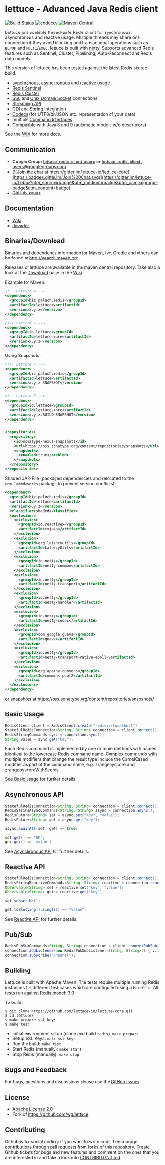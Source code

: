 lettuce - Advanced Java Redis client
===============================

[![Build Status](https://travis-ci.org/lettuce-io/lettuce-core.svg)](https://travis-ci.org/lettuce-io/lettuce-core) [![codecov](https://codecov.io/gh/lettuce-io/lettuce-core/branch/master/graph/badge.svg)](https://codecov.io/gh/lettuce-io/lettuce-core)
 [![Maven Central](https://maven-badges.herokuapp.com/maven-central/biz.paluch.redis/lettuce/badge.svg)](https://maven-badges.herokuapp.com/maven-central/biz.paluch.redis/lettuce)

Lettuce is a scalable thread-safe Redis client for synchronous,
asynchronous and reactive usage. Multiple threads may share one connection if they avoid blocking and transactional
operations such as `BLPOP` and  `MULTI`/`EXEC`.
lettuce is built with [netty](https://github.com/netty/netty).
Supports advanced Redis features such as Sentinel, Cluster, Pipelining, Auto-Reconnect and Redis data models.

This version of lettuce has been tested against the latest Redis source-build.

* [synchronous](https://github.com/lettuce-io/lettuce-core/wiki/Basic-usage), [asynchronous](https://github.com/lettuce-io/lettuce-core/wiki/Asynchronous-API-%284.0%29) and [reactive](https://github.com/lettuce-io/lettuce-core/wiki/Reactive-API-%284.0%29) usage
* [Redis Sentinel](https://github.com/lettuce-io/lettuce-core/wiki/Redis-Sentinel)
* [Redis Cluster](https://github.com/lettuce-io/lettuce-core/wiki/Redis-Cluster)
* [SSL](https://github.com/lettuce-io/lettuce-core/wiki/SSL-Connections) and [Unix Domain Socket](https://github.com/lettuce-io/lettuce-core/wiki/Unix-Domain-Sockets) connections
* [Streaming API](https://github.com/lettuce-io/lettuce-core/wiki/Streaming-API)
* [CDI](https://github.com/lettuce-io/lettuce-core/wiki/CDI-Support) and [Spring](https://github.com/lettuce-io/lettuce-core/wiki/Spring-Support) integration
* [Codecs](https://github.com/lettuce-io/lettuce-core/wiki/Codecs) (for UTF8/bit/JSON etc. representation of your data)
* multiple [Command Interfaces](https://github.com/lettuce-io/lettuce-core/wiki/Command-Interfaces-%284.0%29)
* Compatible with Java 8 and 9 (automatic module w/o descriptors)

See the [Wiki](https://github.com/lettuce-io/lettuce-core/wiki) for more docs.


Communication
---------------

* Google Group: [lettuce-redis-client-users](https://groups.google.com/d/forum/lettuce-redis-client-users) or lettuce-redis-client-users@googlegroups.com
* [![Join the chat at https://gitter.im/lettuce-io/lettuce-core](https://badges.gitter.im/Join%20Chat.svg)](https://gitter.im/lettuce-io/Lobby?utm_source=badge&utm_medium=badge&utm_campaign=pr-badge&utm_content=badge)
* [GitHub Issues](https://github.com/lettuce-io/lettuce-core/issues)


Documentation
---------------

* [Wiki](https://github.com/lettuce-io/lettuce-core/wiki)
* [Javadoc](https://lettuce.io/lettuce-4/release/api/)


Binaries/Download
----------------

Binaries and dependency information for Maven, Ivy, Gradle and others can be found at http://search.maven.org.

Releases of lettuce are available in the maven central repository. Take also a look at the [Download](https://github.com/lettuce-io/lettuce-core/wiki/Download) page in the [Wiki](https://github.com/lettuce-io/lettuce-core/wiki).

Example for Maven:

```xml
<!-- Lettuce 4 -->
<dependency>
  <groupId>biz.paluch.redis</groupId>
  <artifactId>lettuce</artifactId>
  <version>x.y.z</version>
</dependency>

<!-- Lettuce 5 -->
<dependency>
  <groupId>io.lettuce</groupId>
  <artifactId>lettuce-core</artifactId>
  <version>x.y.z</version>
</dependency>
```

Using Snapshots:

```xml
<!-- Lettuce 4 -->
<dependency>
  <groupId>biz.paluch.redis</groupId>
  <artifactId>lettuce</artifactId>
  <version>x.y.z-SNAPSHOT</version>
</dependency>

<!-- Lettuce 5 -->
<dependency>
  <groupId>io.lettuce</groupId>
  <artifactId>lettuce-core</artifactId>
  <version>x.y.z.BUILD-SNAPSHOT</version>
</dependency>


<repositories>
  <repository>
    <id>sonatype-nexus-snapshots</id>
    <url>https://oss.sonatype.org/content/repositories/snapshots</url>
    <snapshots>
      <enabled>true</enabled>
    </snapshots>
  </repository>
</repositories>
```

Shaded JAR-File (packaged dependencies  and relocated to the `com.lambdaworks` package to prevent version conflicts)

```xml
<dependency>
  <groupId>biz.paluch.redis</groupId>
  <artifactId>lettuce</artifactId>
  <version>x.y.z</version>
  <classifier>shaded</classifier>
  <exclusions>
    <exclusion>
      <groupId>io.reactivex</groupId>
      <artifactId>rxjava</artifactId>
    </exclusion>
    <exclusion>
      <groupId>org.latencyutils</groupId>
      <artifactId>LatencyUtils</artifactId>
    </exclusion>
    <exclusion>
      <groupId>io.netty</groupId>
      <artifactId>netty-common</artifactId>
    </exclusion>
    <exclusion>
      <groupId>io.netty</groupId>
      <artifactId>netty-transport</artifactId>
    </exclusion>
    <exclusion>
      <groupId>io.netty</groupId>
      <artifactId>netty-handler</artifactId>
    </exclusion>
    <exclusion>
      <groupId>io.netty</groupId>
      <artifactId>netty-codec</artifactId>
    </exclusion>
    <exclusion>
      <groupId>com.google.guava</groupId>
      <artifactId>guava</artifactId>
    </exclusion>
    <exclusion>
      <groupId>io.netty</groupId>
      <artifactId>netty-transport-native-epoll</artifactId>
    </exclusion>
    <exclusion>
      <groupId>org.apache.commons</groupId>
      <artifactId>commons-pool2</artifactId>
    </exclusion>
  </exclusions>
</dependency>
```    

or snapshots at https://oss.sonatype.org/content/repositories/snapshots/

Basic Usage
-----------

```java
RedisClient client = RedisClient.create("redis://localhost");
StatefulRedisConnection<String, String> connection = client.connect();
RedisStringCommands sync = connection.sync();
String value = sync.get("key");
```

Each Redis command is implemented by one or more methods with names identical
to the lowercase Redis command name. Complex commands with multiple modifiers
that change the result type include the CamelCased modifier as part of the
command name, e.g. zrangebyscore and zrangebyscoreWithScores.

See [Basic usage](https://github.com/lettuce-io/lettuce-core/wiki/Basic-usage) for further details.

Asynchronous API
------------------------

```java
StatefulRedisConnection<String, String> connection = client.connect();
RedisStringAsyncCommands<String, String> async = connection.async();
RedisFuture<String> set = async.set("key", "value");
RedisFuture<String> get = async.get("key");

async.awaitAll(set, get) == true;

set.get() == "OK";
get.get() == "value";
```

See [Asynchronous API](https://github.com/lettuce-io/lettuce-core/wiki/Asynchronous-API-%284.0%29) for further details.

Reactive API
------------------------

```java
StatefulRedisConnection<String, String> connection = client.connect();
RedisStringReactiveCommands<String, String> reactive = connection.reactive();
Observable<String> set = reactive.set("key", "value");
Observable<String> get = reactive.get("key");

set.subscribe();

get.toBlocking().single() == "value";
```

See [Reactive API](https://github.com/lettuce-io/lettuce-core/wiki/Reactive-API-%284.0%29) for further details.

Pub/Sub
-------

```java
RedisPubSubCommands<String, String> connection = client.connectPubSub().sync();
connection.addListener(new RedisPubSubListener<String, String>() { ... });
connection.subscribe("channel");
```

Building
-----------

Lettuce is built with Apache Maven. The tests require multiple running Redis instances for different test cases which
are configured using a ```Makefile```. All tests run against Redis branch 3.0

To build:

```
$ git clone https://github.com/lettuce-io/lettuce-core.git
$ cd lettuce/
$ make prepare ssl-keys
$ make test
```

* Initial environment setup (clone and build `redis`): ```make prepare```
* Setup SSL Keys: ```make ssl-keys```
* Run the build: ```make test```
* Start Redis (manually): ```make start```
* Stop Redis (manually): ```make stop```

Bugs and Feedback
-----------

For bugs, questions and discussions please use the [GitHub Issues](https://github.com/lettuce-io/lettuce-core/issues).

License
-------

* [Apache License 2.0](http://www.apache.org/licenses/LICENSE-2.0)
* Fork of https://github.com/wg/lettuce

Contributing
-------

Github is for social coding: if you want to write code, I encourage contributions through pull requests from forks of this repository. 
Create Github tickets for bugs and new features and comment on the ones that you are interested in and take a look into [CONTRIBUTING.md](https://github.com/lettuce-io/lettuce-core/blob/master/.github/CONTRIBUTING.md)
                  

